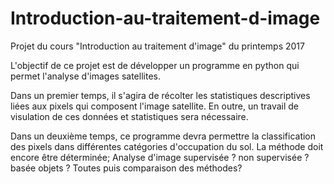 # Introduction-au-traitement-d-image
Projet du cours "Introduction au traitement d'image" du printemps 2017

L'objectif de ce projet est de développer un programme en python qui permet l'analyse d'images satellites.

Dans un premier temps, il s'agira de récolter les statistiques descriptives liées aux pixels qui composent l'image satellite.
En outre, un travail de visulation de ces données et statistiques sera nécessaire.

Dans un deuxième temps, ce programme devra permettre la classification des pixels dans différentes catégories d'occupation du sol.
La méthode doit encore être déterminée; Analyse d'image supervisée ? non supervisée ? basée objets ? Toutes puis comparaison des méthodes?